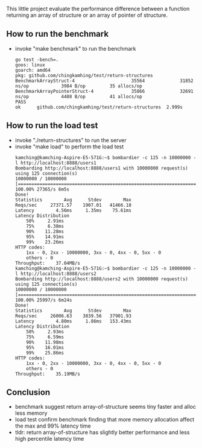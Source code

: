 This little project evaluate the performance difference between a function returning an array of structure or an array of pointer of structure.

## How to run the benchmark
* invoke "make benchmark" to run the benchmark
    ```console
    go test -bench=.
    goos: linux
    goarch: amd64
    pkg: github.com/chingkamhing/test/return-structures
    BenchmarkArrayStruct-4                     35564             31852 ns/op            3984 B/op         35 allocs/op
    BenchmarkArrayPointerStruct-4              35866             32691 ns/op            4488 B/op         41 allocs/op
    PASS
    ok      github.com/chingkamhing/test/return-structures  2.999s
    ```

## How to run the load test
* invoke "./return-structures" to run the server
* invoke "make load" to perform the load test
    ```console
    kamching@kamching-Aspire-E5-571G:~$ bombardier -c 125 -n 10000000 -l http://localhost:8888/users1
    Bombarding http://localhost:8888/users1 with 10000000 request(s) using 125 connection(s)
    10000000 / 10000000 [======================================================================================================] 100.00% 27365/s 6m5s
    Done!
    Statistics        Avg      Stdev        Max
    Reqs/sec     27371.57    1907.01   41466.18
    Latency        4.56ms     1.35ms    75.61ms
    Latency Distribution
        50%     2.91ms
        75%     6.38ms
        90%    11.28ms
        95%    14.91ms
        99%    23.26ms
    HTTP codes:
        1xx - 0, 2xx - 10000000, 3xx - 0, 4xx - 0, 5xx - 0
        others - 0
    Throughput:    37.04MB/s
    kamching@kamching-Aspire-E5-571G:~$ bombardier -c 125 -n 10000000 -l http://localhost:8888/users2
    Bombarding http://localhost:8888/users2 with 10000000 request(s) using 125 connection(s)
    10000000 / 10000000 [=====================================================================================================] 100.00% 25997/s 6m24s
    Done!
    Statistics        Avg      Stdev        Max
    Reqs/sec     26006.63    3839.56   37901.93
    Latency        4.80ms     1.86ms   153.43ms
    Latency Distribution
        50%     2.93ms
        75%     6.59ms
        90%    11.98ms
        95%    16.01ms
        99%    25.86ms
    HTTP codes:
        1xx - 0, 2xx - 10000000, 3xx - 0, 4xx - 0, 5xx - 0
        others - 0
    Throughput:    35.19MB/s
    ```

## Conclusion
* benchmark suggest return array-of-structure seems tiny faster and alloc less memory
* load test confirm benchmark finding that more memory allocation affect the max and 99% latency time
* tldr: return array-of-structure has slightly better performance and less high percentile latency time
